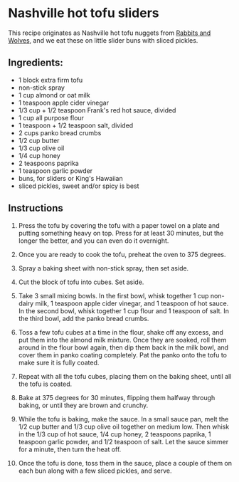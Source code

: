 # Nashville hot tofu sliders

This recipe originates as Nashville hot tofu nuggets from [Rabbits and Wolves](https://www.rabbitandwolves.com/nashville-hot-tofu-nuggets-vegan/), and we eat these on little slider buns with sliced pickles.


## Ingredients:

- 1 block extra firm tofu
- non-stick spray
- 1 cup almond or oat milk
- 1 teaspoon apple cider vinegar
- 1/3 cup + 1/2 teaspoon Frank's red hot sauce, divided
- 1 cup all purpose flour
- 1 teaspoon + 1/2 teaspoon salt, divided
- 2 cups panko bread crumbs
- 1/2 cup butter
- 1/3 cup olive oil
- 1/4 cup honey
- 2 teaspoons paprika
- 1 teaspoon garlic powder
- buns, for sliders or King's Hawaiian
- sliced pickles, sweet and/or spicy is best


## Instructions

1. Press the tofu by covering the tofu with a paper towel on a plate and putting something heavy on top. Press for at least 30 minutes, but the longer the better, and you can even do it overnight.

2. Once you are ready to cook the tofu, preheat the oven to 375 degrees.

3. Spray a baking sheet with non-stick spray, then set aside.

4. Cut the block of tofu into cubes. Set aside.

5. Take 3 small mixing bowls. In the first bowl, whisk together 1 cup non-dairy milk, 1 teaspoon apple cider vinegar, and 1 teaspoon of hot sauce. In the second bowl, whisk together 1 cup flour and 1 teaspoon of salt. In the third bowl, add the panko bread crumbs.

6. Toss a few tofu cubes at a time in the flour, shake off any excess, and put them into the almond milk mixture. Once they are soaked, roll them around in the flour bowl again, then dip them back in the milk bowl, and cover them in panko coating completely. Pat the panko onto the tofu to make sure it is fully coated.

7. Repeat with all the tofu cubes, placing them on the baking sheet, until all the tofu is coated.

8. Bake at 375 degrees for 30 minutes, flipping them halfway through baking, or until they are brown and crunchy.

9. While the tofu is baking, make the sauce. In a small sauce pan, melt the 1/2 cup butter and 1/3 cup olive oil together on medium low. Then whisk in the 1/3 cup of hot sauce, 1/4 cup honey, 2 teaspoons paprika, 1 teaspoon garlic powder, and 1/2 teaspoon of salt. Let the sauce simmer for a minute, then turn the heat off.

10. Once the tofu is done, toss them in the sauce, place a couple of them on each bun along with a few sliced pickles, and serve.